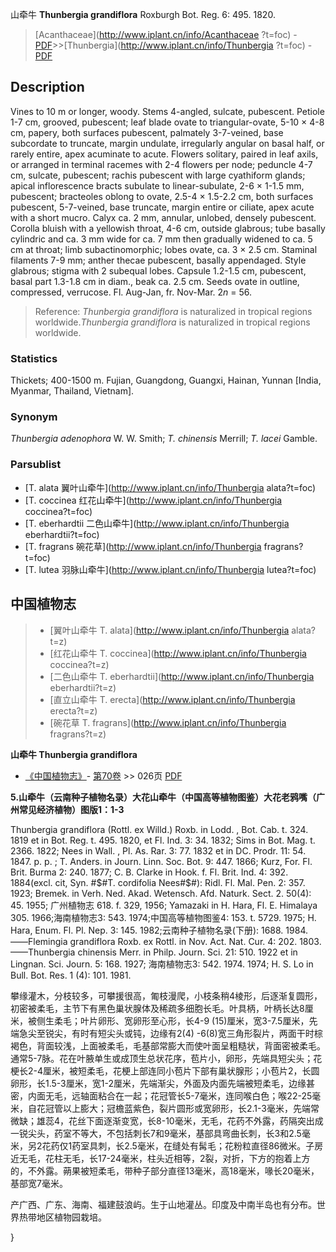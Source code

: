 山牵牛 **Thunbergia grandiflora** Roxburgh Bot. Reg. 6: 495. 1820.

> [Acanthaceae](http://www.iplant.cn/info/Acanthaceae ?t=foc) - [PDF](http://iplant.cn/foc/pdf/Acanthaceae.pdf)>>[Thunbergia](http://www.iplant.cn/info/Thunbergia ?t=foc) - [PDF](http://www.iplant.cn/foc/pdf/Thunbergia.pdf)

## Description

Vines to 10 m or longer, woody. Stems 4-angled, sulcate, pubescent. Petiole 1-7 cm, grooved, pubescent; leaf blade ovate to triangular-ovate, 5-10 × 4-8 cm, papery, both surfaces pubescent, palmately 3-7-veined, base subcordate to truncate, margin undulate, irregularly angular on basal half, or rarely entire, apex acuminate to acute. Flowers solitary, paired in leaf axils, or arranged in terminal racemes with 2-4 flowers per node; peduncle 4-7 cm, sulcate, pubescent; rachis pubescent with large cyathiform glands; apical inflorescence bracts subulate to linear-subulate, 2-6 × 1-1.5 mm, pubescent; bracteoles oblong to ovate, 2.5-4 × 1.5-2.2 cm, both surfaces pubescent, 5-7-veined, base truncate, margin entire or ciliate, apex acute with a short mucro. Calyx ca. 2 mm, annular, unlobed, densely pubescent. Corolla bluish with a yellowish throat, 4-6 cm, outside glabrous; tube basally cylindric and ca. 3 mm wide for ca. 7 mm then gradually widened to ca. 5 cm at throat; limb subactinomorphic; lobes ovate, ca. 3 × 2.5 cm. Staminal filaments 7-9 mm; anther thecae pubescent, basally appendaged. Style glabrous; stigma with 2 subequal lobes. Capsule 1.2-1.5 cm, pubescent, basal part 1.3-1.8 cm in diam., beak ca. 2.5 cm. Seeds ovate in outline, compressed, verrucose. Fl. Aug-Jan, fr. Nov-Mar. 2*n* = 56.

> Reference: 
>*Thunbergia grandiflora* is naturalized in tropical regions worldwide.*Thunbergia grandiflora* is naturalized in tropical regions worldwide.

### Statistics
Thickets; 400-1500 m. Fujian, Guangdong, Guangxi, Hainan, Yunnan [India, Myanmar, Thailand, Vietnam].

### Synonym
*Thunbergia adenophora* W. W. Smith; *T. chinensis* Merrill; *T. lacei* Gamble.

### Parsublist

* [T.  alata  翼叶山牵牛](http://www.iplant.cn/info/Thunbergia alata?t=foc)
* [T.  coccinea  红花山牵牛](http://www.iplant.cn/info/Thunbergia coccinea?t=foc)
* [T.  eberhardtii  二色山牵牛](http://www.iplant.cn/info/Thunbergia eberhardtii?t=foc)
* [T.  fragrans  碗花草](http://www.iplant.cn/info/Thunbergia fragrans?t=foc)
* [T.  lutea  羽脉山牵牛](http://www.iplant.cn/info/Thunbergia lutea?t=foc)

## 中国植物志

> * [翼叶山牵牛  T.  alata](http://www.iplant.cn/info/Thunbergia alata?t=z)
> * [红花山牵牛  T.  coccinea](http://www.iplant.cn/info/Thunbergia coccinea?t=z)
> * [二色山牵牛  T.  eberhardtii](http://www.iplant.cn/info/Thunbergia eberhardtii?t=z)
> * [直立山牵牛  T.  erecta](http://www.iplant.cn/info/Thunbergia erecta?t=z)
> * [碗花草  T.  fragrans](http://www.iplant.cn/info/Thunbergia fragrans?t=z)

**山牵牛 Thunbergia grandiflora**

* [《中国植物志》](http://www.iplant.cn/frps)- [第70卷](http://www.iplant.cn/frps/vol/70) >> 026页 [PDF](http://www.iplant.cn/frps/pdf/70/026a.PDF)

**5.山牵牛（云南种子植物名录）大花山牵牛（中国高等植物图鉴）大花老鸦嘴（广州常见经济植物）图版1：1-3**

Thunbergia grandiflora (Rottl. ex Willd.) Roxb. in Lodd. , Bot. Cab. t. 324. 1819 et in Bot. Reg. t. 495. 1820, et Fl. Ind. 3: 34. 1832; Sims in Bot. Mag. t. 2366. 1822; Nees in Wall. , Pl. As. Rar. 3: 77. 1832 et in DC. Prodr. 11: 54. 1847. p. p. ; T. Anders. in Journ. Linn. Soc. Bot. 9: 447. 1866; Kurz, For. Fl. Brit. Burma 2: 240. 1877; C. B. Clarke in Hook. f. Fl. Brit. Ind. 4: 392. 1884(excl. cit, Syn. #$#T. cordifolia Nees#$#): Ridl. Fl. Mal. Pen. 2: 357. 1923; Bremek. in Verh. Ned. Akad. Wetensch. Afd. Naturk. Sect. 2. 50(4): 45. 1955; 广州植物志 618. f. 329, 1956; Yamazaki in H. Hara, Fl. E. Himalaya 305. 1966;海南植物志3: 543. 1974;中国高等植物图鉴4: 153. t. 5729. 1975; H. Hara, Enum. Fl. Pl. Nep. 3: 145. 1982;云南种子植物名录(下册): 1688. 1984. ——Flemingia grandiflora Roxb. ex Rottl. in Nov. Act. Nat. Cur. 4: 202. 1803. ——Thunbergia chinensis Merr. in Philp. Journ. Sci. 21: 510. 1922 et in Lingnan. Sci. Journ. 5: 168. 1927; 海南植物志3: 542. 1974. 1974; H. S. Lo in Bull. Bot. Res. 1 (4): 101. 1981.

攀缘灌木，分枝较多，可攀援很高，匍枝漫爬，小枝条稍4棱形，后逐渐复圆形，初密被柔毛，主节下有黑色巢状腺体及稀疏多细胞长毛。叶具柄，叶柄长达8厘米，被侧生柔毛；叶片卵形、宽卵形至心形，长4-9 (15)厘米，宽3-7.5厘米，先端急尖至锐尖，有时有短尖头或钝，边缘有2(4) -6(8)宽三角形裂片，两面干时棕褐色，背面较浅，上面被柔毛，毛基部常膨大而使叶面呈粗糙状，背面密被柔毛。通常5-7脉。花在叶腋单生或成顶生总状花序，苞片小，卵形，先端具短尖头；花梗长2-4厘米，被短柔毛，花梗上部连同小苞片下部有巢状腺形；小苞片2，长圆卵形，长1.5-3厘米，宽1-2厘米，先端渐尖，外面及内面先端被短柔毛，边缘甚密，内面无毛，远轴面粘合在一起；花冠管长5-7毫米，连同喉白色；喉22-25毫米，自花冠管以上膨大；冠檐蓝紫色，裂片圆形或宽卵形，长2.1-3毫米，先端常微缺；雄蕊4，花丝下面逐渐变宽，长8-10毫米，无毛，花药不外露，药隔突出成一锐尖头，药室不等大，不包括刺长7和9毫米，基部具弯曲长刺，长3和2.5毫米，另2花药仅1药室具刺，长2.5毫米，在缝处有髯毛；花粉粒直径86微米。子房近无毛，花柱无毛，长17-24毫米，柱头近相等，2裂，对折，下方的抱着上方的，不外露。蒴果被短柔毛，带种子部分直径13毫米，高18毫米，喙长20毫米，基部宽7毫米。

产广西、广东、海南、福建鼓浪屿。生于山地灌丛。印度及中南半岛也有分布。世界热带地区植物园栽培。

}
